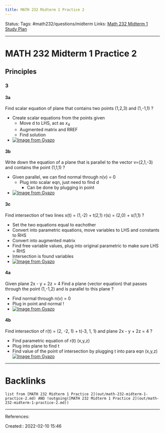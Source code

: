 ```yaml
---
title: MATH 232 Midterm 1 Practice 2
---
```

Status: 
Tags: #math232/questions/midterm
Links: [Math 232 Midterm 1 Study Plan](out/math-232-midterm-1-study-plan.md)
___
# MATH 232 Midterm 1 Practice 2
## Principles
### 3
#### 3a
Find scalar equation of plane that contains two points
(1,2,3) and (1,-1,1)
?
- Create scalar equations from the points given
	- Move d to LHS, act as $x_4$
	- Augmented matrix and RREF
	- Find solution
- [![Image from Gyazo](https://i.gyazo.com/1e2e29c8c21611909c5d0e47559699de.png)](https://gyazo.com/1e2e29c8c21611909c5d0e47559699de)
#### 3b
Write down the equation of a plane that is parallel to the vector v=(2,1,-3) and contains the point (1,1,1)
?
- Given parallel, we can find normal through n(v) = 0
	- Plug into scalar eqn, just need to find d
		- Can be done by plugging in point
- [![Image from Gyazo](https://i.gyazo.com/f6572beffa6dc876d4bf4e41bc2898c3.png)](https://gyazo.com/f6572beffa6dc876d4bf4e41bc2898c3)
#### 3c
Find intersection of two lines
x(t) = (1,-2) + t(2,1)
r(s) = (2,0) + s(1,1)
?
- Set the two equations equal to eachother
- Convert into parametric equations, move variables to LHS and constants to RHS
- Convert into augmented matrix
- Find free variable values, plug into original parametric to make sure LHS = RHS
- Intersection is found variables
- [![Image from Gyazo](https://i.gyazo.com/6e63f34d4edf9b4ecc0fa2df2b2c1087.png)](https://gyazo.com/6e63f34d4edf9b4ecc0fa2df2b2c1087)
#### 4a
Given plane 2x - y + 2z = 4
Find a plane (vector equation) that passes through the point (1,-1,2) and is parallel to this plane
?
- Find normal through n(v) = 0
- Plug in point and normal !
- [![Image from Gyazo](https://i.gyazo.com/166819daf589cc43a8efb6d88086e474.png)](https://gyazo.com/166819daf589cc43a8efb6d88086e474)
#### 4b
Find intersection of
r(t) = (2, -2, 1) + t(-3, 1, 1) and plane 2x - y + 2z = 4
?
- Find parametric equation of r(t) (x,y,z)
- Plug into plane to find t
- Find value of the point of intersection by plugging t into para eqn (x,y,z)
[![Image from Gyazo](https://i.gyazo.com/d83a587e3b8748674d1520235801afeb.png)](https://gyazo.com/d83a587e3b8748674d1520235801afeb)
___
# Backlinks
```dataview
list from [MATH 232 Midterm 1 Practice 2](out/math-232-midterm-1-practice-2.md) AND !outgoing([MATH 232 Midterm 1 Practice 2](out/math-232-midterm-1-practice-2.md))
```
___
References:

Created:: 2022-02-10 15:46
